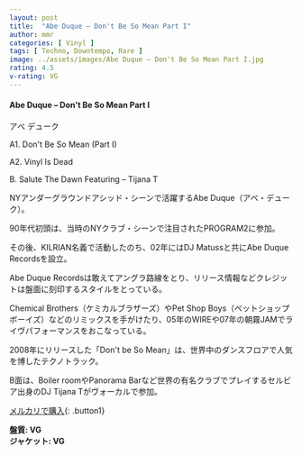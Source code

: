 ```yaml
---
layout: post
title:  "Abe Duque – Don't Be So Mean Part I"
author: mmr
categories: [ Vinyl ]
tags: [ Techno, Downtempo, Rare ]
image: ../assets/images/Abe Duque – Don't Be So Mean Part I.jpg
rating: 4.5
v-rating: VG
---
```


#### Abe Duque – Don't Be So Mean Part I

アベ デューク

A1. Don't Be So Mean (Part I)

A2. Vinyl Is Dead

B. Salute The Dawn Featuring – Tijana T


NYアンダーグラウンドアシッド・シーンで活躍するAbe Duque（アベ・デューク）。

90年代初頭は、当時のNYクラブ・シーンで注目されたPROGRAM2に参加。

その後、KILRIAN名義で活動したのち、02年にはDJ Matussと共にAbe Duque Recordsを設立。

Abe Duque Recordsは敢えてアングラ路線をとり、リリース情報などクレジットは盤面に刻印するスタイルをとっている。

Chemical Brothers（ケミカルブラザーズ）やPet Shop Boys（ペットショップボーイズ）などのリミックスを手がけたり、05年のWIREや07年の朝霧JAMでライヴパフォーマンスをおこなっている。

2008年にリリースした「Don't be So Mean」は、世界中のダンスフロアで人気を博したテクノトラック。

B面は、Boiler roomやPanorama Barなど世界の有名クラブでプレイするセルビア出身のDJ Tijana Tがヴォーカルで参加。

[メルカリで購入](https://jp.mercari.com/item/m86540940729?afid=6142608987){: .button1}

<div class="mt-4 mb-4 d-flex align-items-center">
<strong class="mr-1">盤質: VG</strong>
</div>
<div class="mt-4 mb-4 d-flex align-items-center">
<strong class="mr-1">ジャケット: VG</strong>
</div>
